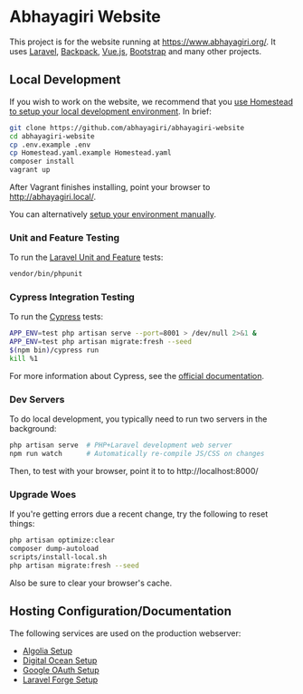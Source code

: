 # Abhayagiri Website

This project is for the website running at https://www.abhayagiri.org/. It uses
[Laravel](https://laravel.com/), [Backpack](https://backpackforlaravel.com/),
[Vue.js](https://vuejs.org/), [Bootstrap](https://getbootstrap.com/) and many
other projects.

## Local Development

If you wish to work on the website, we recommend that you [use Homestead to
setup your local development environment](docs/homestead.md). In brief:

```sh
git clone https://github.com/abhayagiri/abhayagiri-website
cd abhayagiri-website
cp .env.example .env
cp Homestead.yaml.example Homestead.yaml
composer install
vagrant up
```

After Vagrant finishes installing, point your browser to
http://abhayagiri.local/.

You can alternatively [setup your environment manually](docs/local-dev.md).

### Unit and Feature Testing

To run the [Laravel Unit and Feature](https://laravel.com/docs/6.x/testing)
tests:

```sh
vendor/bin/phpunit
```

### Cypress Integration Testing

To run the [Cypress](https://on.cypress.io/) tests:

```sh
APP_ENV=test php artisan serve --port=8001 > /dev/null 2>&1 &
APP_ENV=test php artisan migrate:fresh --seed
$(npm bin)/cypress run
kill %1
```

For more information about Cypress, see the [official
documentation](https://on.cypress.io/).

### Dev Servers

To do local development, you typically need to run two servers in the
background:

```sh
php artisan serve  # PHP+Laravel development web server
npm run watch      # Automatically re-compile JS/CSS on changes
```

Then, to test with your browser, point it to to http://localhost:8000/

### Upgrade Woes

If you're getting errors due a recent change, try the following to reset things:

```sh
php artisan optimize:clear
composer dump-autoload
scripts/install-local.sh
php artisan migrate:fresh --seed
```

Also be sure to clear your browser's cache.

## Hosting Configuration/Documentation

The following services are used on the production webserver:

- [Algolia Setup](docs/algolia.md)
- [Digital Ocean Setup](docs/digitalocean.md)
- [Google OAuth Setup](docs/google-oauth.md)
- [Laravel Forge Setup](docs/forge.md)
